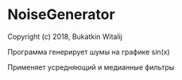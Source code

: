 # NoiseGenerator

Copyright (c) 2018, Bukatkin Witalij

Программа генерирует шумы на графике sin(x)

Применяет усредняющий и медианные фильтры
